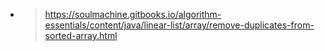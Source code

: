 * > https://soulmachine.gitbooks.io/algorithm-essentials/content/java/linear-list/array/remove-duplicates-from-sorted-array.html